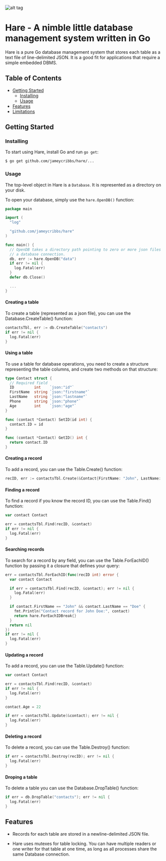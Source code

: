 ![alt tag](https://raw.githubusercontent.com/jameycribbs/hare/master/hare.jpg)

Hare - A nimble little database management system written in Go
====

Hare is a pure Go database management system that stores each table as
a text file of line-delimited JSON.  It is a good fit for applications
that require a simple embedded DBMS.

## Table of Contents

- [Getting Started](#getting-started)
  - [Installing](#installing)
  - [Usage](#usage)
- [Features](#features)
- [Limitations](#limitations)

## Getting Started

### Installing

To start using Hare, install Go and run `go get`:

```sh
$ go get github.com/jameycribbs/hare/...
```

### Usage

The top-level object in Hare is a `Database`. It is represented as a directory on
your disk.

To open your database, simply use the `hare.OpenDB()` function:

```go
package main

import (
  "log"

  "github.com/jameycribbs/hare"
)

func main() {
  // OpenDB takes a directory path pointing to zero or more json files and returns
  // a database connection.
  db, err := hare.OpenDB("data")
  if err != nil {
    log.Fatal(err)
  }
  defer db.Close()

  ...
}
```

#### Creating a table

To create a table (represented as a json file), you can use the
Database.CreateTable() function:

```go
contactsTbl, err := db.CreateTable("contacts")
if err != nil {
  log.Fatal(err)
}
```

#### Using a table

To use a table for database operations, you need to create a
structure representing the table columns, and create two methods 
on that structure:

```go
type Contact struct {
  // Required field
  ID         int    `json:"id"`
  FirstName  string `json:"firstname"`
  LastName   string `json:"lastname"`
  Phone      string `json:"phone"`
  Age        int    `json:"age"`
}

func (contact *Contact) SetID(id int) {
  contact.ID = id
}

func (contact *Contact) GetID() int {
  return contact.ID
}
```

#### Creating a record

To add a record, you can use the Table.Create() function:

```go
recID, err := contactsTbl.Create(&Contact{FirstName: "John", LastName: "Doe", Phone: "888-888-8888", Age: 21})
```


#### Finding a record

To find a record if you know the record ID, you can use the Table.Find() function:

```go
var contact Contact

err = contactsTbl.Find(recID, &contact)
if err != nil {
  log.Fatal(err)
}
```


#### Searching records

To search for a record by any field, you can use the Table.ForEachID() function
by passing it a closure that defines your query:

```go
err = contactsTbl.ForEachID(func(recID int) error {
  var contact Contact

  if err = contactsTbl.Find(recID, &contact); err != nil {
    log.Fatal(err)
  }

  if contact.FirstName == "John" && contact.LastName == "Doe" {
    fmt.Println("Contact record for John Doe:", contact)
    return hare.ForEachIDBreak{}
  }
  return nil
})
if err != nil {
  log.Fatal(err)
}
```


#### Updating a record

To add a record, you can use the Table.Update() function:

```go
var contact Contact

err = contactsTbl.Find(recID, &contact)
if err != nil {
  log.Fatal(err)
}

contact.Age = 22

if err = contactsTbl.Update(&contact); err != nil {
  log.Fatal(err)
}
```


#### Deleting a record

To delete a record, you can use the Table.Destroy() function:

```go
if err = contactsTbl.Destroy(recID); err != nil {
  log.Fatal(err)
}
```


#### Droping a table

To delete a table you can use the Database.DropTable() function:

```go
if err = db.DropTable("contacts"); err != nil {
  log.Fatal(err)
}
```


## Features

* Records for each table are stored in a newline-delimited JSON file.

* Hare uses mutexes for table locking.  You can have multiple readers
  or one writer for that table at one time, as long as all processes 
  share the same Database connection.

